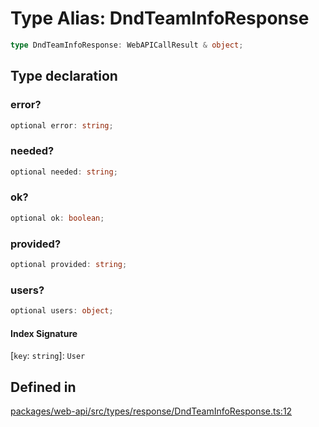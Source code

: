 # Type Alias: DndTeamInfoResponse

```ts
type DndTeamInfoResponse: WebAPICallResult & object;
```

## Type declaration

### error?

```ts
optional error: string;
```

### needed?

```ts
optional needed: string;
```

### ok?

```ts
optional ok: boolean;
```

### provided?

```ts
optional provided: string;
```

### users?

```ts
optional users: object;
```

#### Index Signature

 \[`key`: `string`\]: `User`

## Defined in

[packages/web-api/src/types/response/DndTeamInfoResponse.ts:12](https://github.com/slackapi/node-slack-sdk/blob/c15385ef93ccdde9702f52f7d1f445999203d794/packages/web-api/src/types/response/DndTeamInfoResponse.ts#L12)
